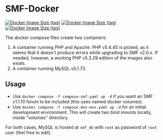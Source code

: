 # SMF-Docker
[![Docker Image Size (tag)](https://img.shields.io/docker/image-size/ezerous/smf/1.1.10-latest?label=smf)](https://hub.docker.com/repository/docker/ezerous/smf/tags)
[![Docker Image Size (tag)](https://img.shields.io/docker/image-size/ezerous/php-apache/5.4-latest?label=php-apache)](https://hub.docker.com/repository/docker/ezerous/php-apache/tags)
[![Docker Image Size (tag)](https://img.shields.io/docker/image-size/ezerous/mysql/5.1-latest?label=mysql)](https://hub.docker.com/repository/docker/ezerous/mysql/tags)

The docker compose files create two containers:

1. A container running PHP and Apache. PHP v5.4.45 is picked, as it seems that it doesn't produce errors while upgrading to SMF v2.0.x. If needed, however, a working PHP v5.3.29 edition of the images also exists.
2. A container running MySQL v5.1.73.

## Usage

- Use `docker compose -f compose-smf.yaml up -d` if you want an SMF v1.1.10 forum to be included (this uses named docker volumes).
- Use `docker compose -f compose-dev-env.yaml up -d` for an initial development environment. This will create two bind mounts locally, inside "volumes" directory.

For both cases, MySQL is hosted at `smf_db` with `root` as password of `root` user (feel free to edit).